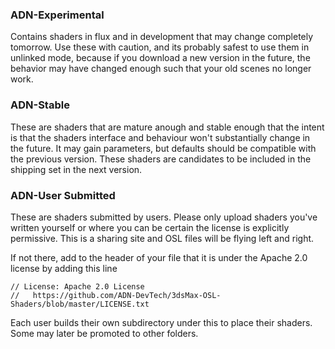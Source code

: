 ### ADN-Experimental

Contains shaders in flux and in development that may change completely tomorrow. 
Use these with caution, and its probably safest to use them in unlinked mode, because
if you download a new version in the future, the behavior may have changed enough such
that your old scenes no longer work.

### ADN-Stable

These are shaders that are mature anough and stable enough that the intent is that
the shaders interface and behaviour won't substantially change in the future. It may
gain parameters, but defaults should be compatible with the previous version. These 
shaders are candidates to be included in the shipping set in the next version.

### ADN-User Submitted

These are shaders submitted by users. Please only upload shaders you've written yourself
or where you can be certain the license is explicitly permissive. This is a sharing site
and OSL files will be flying left and right.

If not there, add to the header of your file that it is under the Apache 2.0 license by adding this line

    // License: Apache 2.0 License
	//   https://github.com/ADN-DevTech/3dsMax-OSL-Shaders/blob/master/LICENSE.txt


Each user builds their own subdirectory under this to place their shaders. Some may later
be promoted to other folders.
